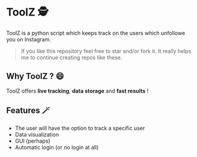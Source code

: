 # ToolZ 🕵️

ToolZ is a python script which keeps track on the users which unfollowe you on Instagram.

> If you like this repository feel free to star and/or fork it. It really helps me to continue creating repos like these.

## Why ToolZ ? 😄
ToolZ offers **live tracking**, **data storage** and **fast results** !

## Features 🪄

- The user will have the option to track a specific user
- Data visualization
- GUI (perhaps) 
- Automatic login (or no login at all)
